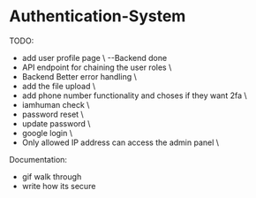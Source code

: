 # Authentication-System
TODO: 
- add user profile page \ --Backend done
- API endpoint for chaining the user roles \
- Backend Better error handling \
- add the file upload \
- add phone number functionality and choses if they want 2fa \
- iamhuman check \
- password reset \
- update password \
- google login \
- Only allowed IP address can access the admin panel \

Documentation:
- gif walk through
- write how its secure
